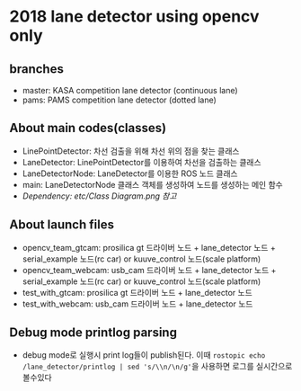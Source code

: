 # 2018 lane detector using opencv only

## branches
* master: KASA competition lane detector (continuous lane)
* pams: PAMS competition lane detector (dotted lane)

## About main codes(classes)
* LinePointDetector: 차선 검출을 위해 차선 위의 점을 찾는 클래스
* LaneDetector: LinePointDetector를 이용하여 차선을 검출하는 클래스
* LaneDetectorNode: LaneDetector를 이용한 ROS 노드 클래스 
* main: LaneDetectorNode 클래스 객체를 생성하여 노드를 생성하는 메인 함수 
* *Dependency: etc/Class Diagram.png 참고*

## About launch files
* opencv_team_gtcam: prosilica gt 드라이버 노드 + lane_detector 노드 + serial_example 노드(rc car) or kuuve_control 노드(scale platform)
* opencv_team_webcam: usb_cam 드라이버 노드 + lane_detector 노드 + serial_example 노드(rc car) or kuuve_control 노드(scale platform)
* test_with_gtcam: prosilica gt 드라이버 노드 + lane_detector 노드
* test_with_webcam: usb_cam 드라이버 노드 + lane_detector 노드

## Debug mode printlog parsing
* debug mode로 실행시 print log들이 publish된다. 이때 `rostopic echo /lane_detector/printlog | sed 's/\\n/\n/g'`을 사용하면 로그를 실시간으로 볼수있다

